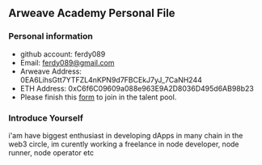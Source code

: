## Arweave Academy Personal File

### Personal information

- github account: ferdy089
- Email: ferdy089@gmail.com
- Arweave Address: 0EA6LihsGtt7YTFZL4nKPN9d7FBCEkJ7yJ_7CaNH244
- ETH Address: 0xC6f6C09609a088e963E9A2D8036D495d6AB98b23
- Please finish this [form](https://docs.google.com/forms/d/e/1FAIpQLSfWA5fIIcBgmRppm3jNz5vmf9Mai_QMVil-2pO4r7YKn_Zhtw/viewform?usp=sf_link) to join in the talent pool.

### Introduce Yourself
 i'am have biggest enthusiast in developing dApps in many chain in the web3 circle, im curently working a freelance in node developer, node runner, node operator etc
